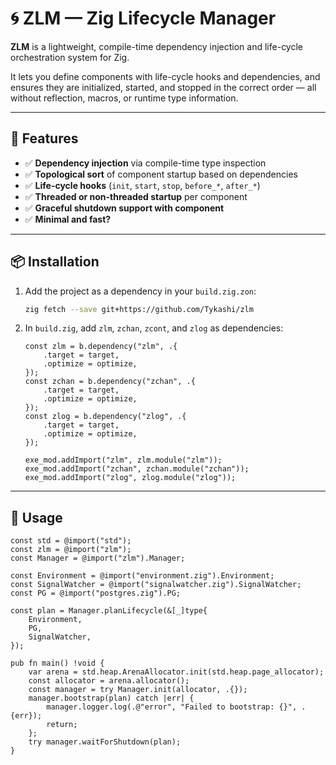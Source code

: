 
# 🌀 ZLM — Zig Lifecycle Manager

**ZLM** is a lightweight, compile-time dependency injection and life-cycle orchestration system for Zig.

It lets you define components with life-cycle hooks and dependencies, and ensures they are initialized, started, and stopped in the correct order — all without reflection, macros, or runtime type information.

---

## 🚀 Features

- ✅ **Dependency injection** via compile-time type inspection  
- ✅ **Topological sort** of component startup based on dependencies  
- ✅ **Life-cycle hooks** (`init`, `start`, `stop`, `before_*`, `after_*`)  
- ✅ **Threaded or non-threaded startup** per component  
- ✅ **Graceful shutdown support with component**  
- ✅ **Minimal and fast?**

---

## 📦 Installation

1. Add the project as a dependency in your `build.zig.zon`:

    ```sh
    zig fetch --save git+https://github.com/Tykashi/zlm
    ```

2. In `build.zig`, add `zlm`, `zchan`, `zcont`, and `zlog` as dependencies:

    ```zig
    const zlm = b.dependency("zlm", .{
        .target = target,
        .optimize = optimize,
    });
    const zchan = b.dependency("zchan", .{
        .target = target,
        .optimize = optimize,
    });
    const zlog = b.dependency("zlog", .{
        .target = target,
        .optimize = optimize,
    });

    exe_mod.addImport("zlm", zlm.module("zlm"));
    exe_mod.addImport("zchan", zchan.module("zchan"));
    exe_mod.addImport("zlog", zlog.module("zlog"));
    ```

---

## 🧪 Usage

```zig
const std = @import("std");
const zlm = @import("zlm");
const Manager = @import("zlm").Manager;

const Environment = @import("environment.zig").Environment;
const SignalWatcher = @import("signalwatcher.zig").SignalWatcher;
const PG = @import("postgres.zig").PG;

const plan = Manager.planLifecycle(&[_]type{
    Environment,
    PG,
    SignalWatcher,
});

pub fn main() !void {
    var arena = std.heap.ArenaAllocator.init(std.heap.page_allocator);
    const allocator = arena.allocator();
    const manager = try Manager.init(allocator, .{});
    manager.bootstrap(plan) catch |err| {
        manager.logger.log(.@"error", "Failed to bootstrap: {}", .{err});
        return;
    };
    try manager.waitForShutdown(plan);
}
```
